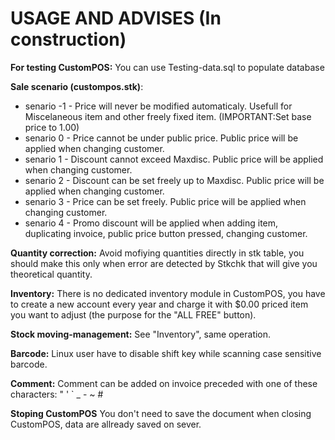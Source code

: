 # USAGE AND ADVISES (In construction)
**For testing CustomPOS:** You can use Testing-data.sql to populate database

**Sale scenario (custompos.stk)**:
- senario -1 - Price will never be modified automaticaly. Usefull for Miscelaneous item and other freely fixed item. (IMPORTANT:Set base price to 1.00)
- senario 0 - Price cannot be under public price. Public price will be applied when changing customer.
- senario 1 - Discount cannot exceed Maxdisc. Public price will be applied when changing customer.
- senario 2 - Discount can be set freely up to Maxdisc. Public price will be applied when changing customer.
- senario 3 - Price can be set freely. Public price will be applied when changing customer.
- senario 4 - Promo discount will be applied when adding item, duplicating invoice, public price button pressed, changing customer.

**Quantity correction:**  Avoid mofiying quantities directly in stk table, you should make this only when error are detected by Stkchk that will give you theoretical quantity.

**Inventory:**  There is no dedicated inventory module in CustomPOS, you have to create a new account every year and charge it with $0.00 priced item you want to adjust (the purpose for the "ALL FREE" button).

**Stock moving-management:**  See "Inventory", same operation.

**Barcode:**  Linux user have to disable shift key while scanning case sensitive barcode.

**Comment:**  Comment can be added on invoice preceded with one of these characters:  " ' ` _ - ~ #

**Stoping CustomPOS** You don't need to save the document when closing CustomPOS, data are allready saved on sever.
